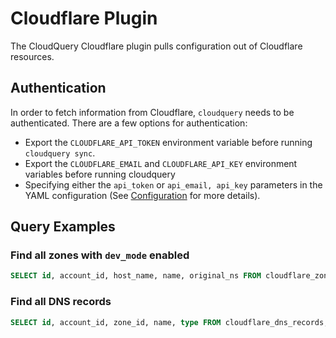 # Cloudflare Plugin

The CloudQuery Cloudflare plugin pulls configuration out of Cloudflare resources.

## Authentication

In order to fetch information from Cloudflare, `cloudquery` needs to be authenticated. There are a few options for authentication:

- Export the `CLOUDFLARE_API_TOKEN` environment variable before running `cloudquery sync`.
- Export the `CLOUDFLARE_EMAIL` and `CLOUDFLARE_API_KEY` environment variables before running cloudquery
- Specifying either the `api_token` or `api_email, api_key` parameters in the YAML configuration (See [Configuration](./docs/configuration.md) for more details).

## Query Examples

### Find all zones with `dev_mode` enabled

```sql
SELECT id, account_id, host_name, name, original_ns FROM cloudflare_zones WHERE dev_mode = true;
```

### Find all DNS records

```sql
SELECT id, account_id, zone_id, name, type FROM cloudflare_dns_records;
```

